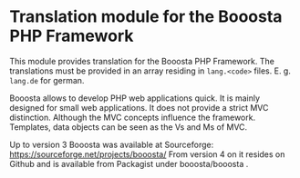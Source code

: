 # Translation module for the Booosta PHP Framework

This module provides translation for the Booosta PHP Framework. The translations must be provided in an
array residing in `lang.<code>` files. E. g. `lang.de` for german.

Booosta allows to develop PHP web applications quick. It is mainly designed for small web applications.
It does not provide a strict MVC distinction. Although the MVC concepts influence the framework. Templates,
data objects can be seen as the Vs and Ms of MVC.

Up to version 3 Booosta was available at Sourceforge: https://sourceforge.net/projects/booosta/ From version
4 on it resides on Github and is available from Packagist under booosta/booosta .
